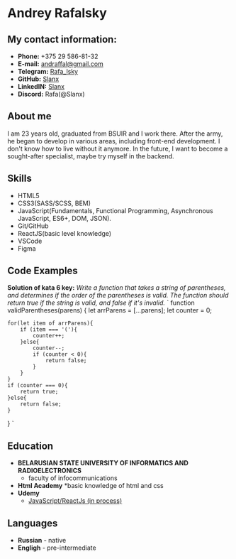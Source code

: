 # Andrey Rafalsky
## My contact information:
* **Phone:** +375 29 586-81-32
* **E-mail:** andraffal@gmail.com
* **Telegram:** [Rafa_lsky](https://t.me/Rafa_lsky)
* **GitHub:** [Slanx](https://github.com/Slanx)
* **LinkedIN:** [Slanx]([www.linkedin.com/in/Slanx)
* **Discord:** Rafa(@Slanx)
## About me
I am 23 years old, graduated from BSUIR and I work there. After the army, he began to develop in various areas, including front-end development. I don't know how to live without it anymore. In the future, I want to become a sought-after specialist, maybe try myself in the backend.
## Skills
* HTML5
* CSS3(SASS/SCSS, BEM)
* JavaScript(Fundamentals, Functional Programming, Asynchronous JavaScript, ES6+, DOM, JSON).
* Git/GitHub
* ReactJS(basic level knowledge)
* VSCode
* Figma
## Code Examples
**Solution of kata 6 key:** *Write a function that takes a string of parentheses, and determines if the order of the parentheses is valid. The function should return true if the string is valid, and false if it's invalid.*
`
function validParentheses(parens) {
    let arrParens = [...parens];
    let counter = 0;

    for(let item of arrParens){
        if (item === '('){
            counter++;
        }else{
            counter--;
            if (counter < 0){
                return false;
            }
        }
    }
    if (counter === 0){
        return true;
    }else{
        return false;
    }
}
`
## Education
* **BELARUSIAN STATE UNIVERSITY OF INFORMATICS AND RADIOELECTRONICS**
    * faculty of infocommunications
* **Html Academy**
    *basic knowledge of html and css
* **Udemy**
    * [JavaScript/ReactJs (in process)](https://www.udemy.com/course/javascript_full/)

## Languages
* **Russian** - native
* **Engligh** - pre-intermediate